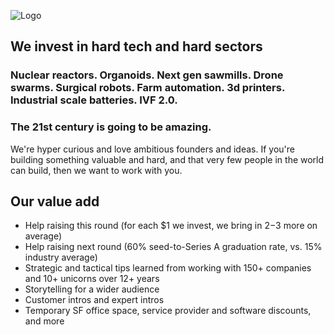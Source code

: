 <meta name="twitter:card" content="summary_large_image" />
<meta name="twitter:site" content="@humbavc" />
<meta name="twitter:image" content="https://humbaventures.com/twitter_card.png" />

<a href="#top"></a>
![Logo](../humba_logo.png)

## We invest in hard tech and hard sectors

### Nuclear reactors. Organoids. Next gen sawmills. Drone swarms. Surgical robots. Farm automation. 3d printers. Industrial scale batteries. IVF 2.0.

### **The 21st century is going to be amazing.**

We're hyper curious and love ambitious founders and ideas. If you're building something valuable and hard, and that very few people in the world can build, then we want to work with you.

## Our value add 
* Help raising this round (for each $1 we invest, we bring in $2-$3 more on average)
* Help raising next round (60% seed-to-Series A graduation rate, vs. 15% industry average)
* Strategic and tactical tips learned from working with 150+ companies and 10+ unicorns over 12+ years
* Storytelling for a wider audience
* Customer intros and expert intros
* Temporary SF office space, service provider and software discounts, and more
